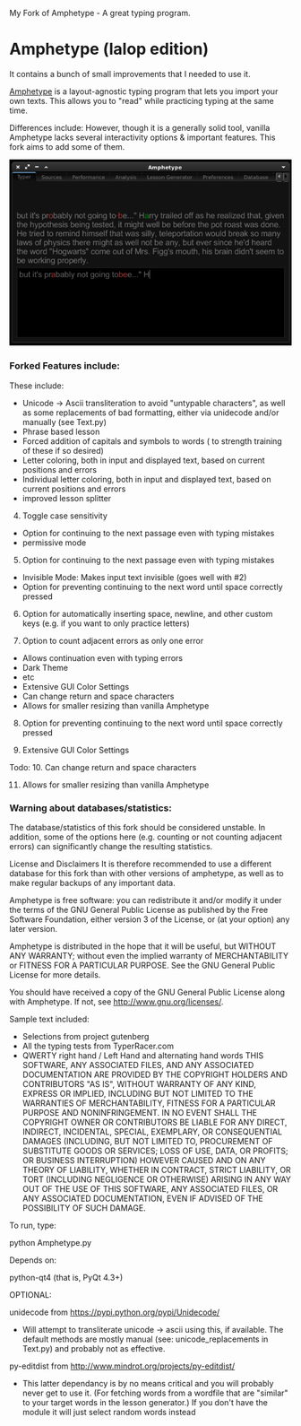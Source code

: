 My Fork of Amphetype - A great typing program.
# Amphetype (lalop edition)
It contains a bunch of small improvements that I needed to use it.

[Amphetype](https://code.google.com/p/amphetype/) is a layout-agnostic typing program that lets you import your own texts. This allows you to "read" while practicing typing at the same time.

Differences include:
However, though it is a generally solid tool, vanilla Amphetype lacks several interactivity options & important features. This fork aims to add some of them.

![Typer](screenshots/typer.png)

### Forked Features include:

These include:
 * Unicode -> Ascii transliteration to avoid "untypable characters", as well as some replacements of bad formatting, either via unidecode and/or manually (see Text.py)
 * Phrase based lesson
 * Forced addition of capitals and symbols to words ( to strength training of these if so desired)
 * Letter coloring, both in input and displayed text, based on current positions and errors
 * Individual letter coloring, both in input and displayed text, based on current positions and errors
 * improved lesson splitter
4. Toggle case sensitivity
 * Option for continuing to the next passage even with typing mistakes
 * permissive mode
5. Option for continuing to the next passage even with typing mistakes
 * Invisible Mode: Makes input text invisible (goes well with #2)
 * Option for preventing continuing to the next word until space correctly pressed
6. Option for automatically inserting space, newline, and other custom keys (e.g. if you want to only practice letters)

7. Option to count adjacent errors as only one error
 * Allows continuation even with typing errors
 * Dark Theme
 * etc
 * Extensive GUI Color Settings
 * Can change return and space characters
 * Allows for smaller resizing than vanilla Amphetype

8. Option for preventing continuing to the next word until space correctly pressed

9. Extensive GUI Color Settings

Todo:
10. Can change return and space characters

11. Allows for smaller resizing than vanilla Amphetype

### Warning about databases/statistics: 
The database/statistics of this fork should be considered unstable.  In addition, some of the options here (e.g. counting or not counting adjacent errors) can significantly change the resulting statistics. 

License and Disclaimers
It is therefore recommended to use a different database for this fork than with other versions of amphetype, as well as to make regular backups of any important data.


Amphetype is free software: you can redistribute it and/or modify
it under the terms of the GNU General Public License as published by
the Free Software Foundation, either version 3 of the License, or
(at your option) any later version.

Amphetype is distributed in the hope that it will be useful,
but WITHOUT ANY WARRANTY; without even the implied warranty of
MERCHANTABILITY or FITNESS FOR A PARTICULAR PURPOSE.  See the
GNU General Public License for more details.

You should have received a copy of the GNU General Public License
along with Amphetype.  If not, see <http://www.gnu.org/licenses/>.

Sample text included:
 * Selections from project gutenberg
 * All the typing tests from TyperRacer.com
 * QWERTY right hand / Left Hand and alternating hand words
THIS SOFTWARE, ANY ASSOCIATED FILES, AND ANY ASSOCIATED DOCUMENTATION
ARE PROVIDED BY THE COPYRIGHT HOLDERS AND CONTRIBUTORS "AS IS", WITHOUT
WARRANTY OF ANY KIND, EXPRESS OR IMPLIED, INCLUDING BUT NOT LIMITED TO
THE WARRANTIES OF MERCHANTABILITY, FITNESS FOR A PARTICULAR PURPOSE AND
NONINFRINGEMENT. IN NO EVENT SHALL THE COPYRIGHT OWNER OR CONTRIBUTORS
BE LIABLE FOR ANY DIRECT, INDIRECT, INCIDENTAL, SPECIAL, EXEMPLARY, OR
CONSEQUENTIAL DAMAGES (INCLUDING, BUT NOT LIMITED TO, PROCUREMENT OF
SUBSTITUTE GOODS OR SERVICES; LOSS OF USE, DATA, OR PROFITS; OR BUSINESS
INTERRUPTION) HOWEVER CAUSED AND ON ANY THEORY OF LIABILITY, WHETHER IN
CONTRACT, STRICT LIABILITY, OR TORT (INCLUDING NEGLIGENCE OR OTHERWISE)
ARISING IN ANY WAY OUT OF THE USE OF THIS SOFTWARE, ANY ASSOCIATED FILES,
OR ANY ASSOCIATED DOCUMENTATION, EVEN IF ADVISED OF THE POSSIBILITY OF
SUCH DAMAGE.


To run, type:

python Amphetype.py

Depends on:

python-qt4  (that is, PyQt 4.3+)

OPTIONAL:

unidecode from https://pypi.python.org/pypi/Unidecode/
 - Will attempt to transliterate unicode -> ascii using this,
 if available. The default methods are mostly manual 
 (see: unicode_replacements in Text.py) and probably not as 
 effective.

py-editdist from http://www.mindrot.org/projects/py-editdist/
 - This latter dependancy is by no means critical and you will
 probably never get to use it. (For fetching words from a wordfile
 that are "similar" to your target words in the lesson generator.)
 If you don't have the module it will just select random words
 instead
